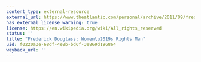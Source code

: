 ```yaml
---
content_type: external-resource
external_url: https://www.theatlantic.com/personal/archive/2011/09/frederick-douglass-a-womens-rights-man/245977/
has_external_license_warning: true
license: https://en.wikipedia.org/wiki/All_rights_reserved
status: ''
title: "Frederick Douglass: Women\u2019s Rights Man"
uid: f0220a3e-68df-4e8b-bd6f-3e869d196864
wayback_url: ''
---
```

